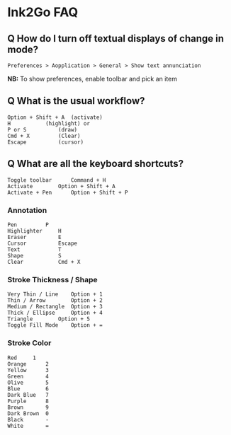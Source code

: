 # Ink2Go FAQ

## Q How do I turn off textual displays of change in mode?

`Preferences > Aopplication > General > Show text annunciation`

**NB:** To show preferences, enable toolbar and pick an item

## Q What is the usual workflow?

```
Option + Shift + A	(activate)
H 			(highlight) or 
P or S			(draw)
Cmd + X			(Clear)
Escape			(cursor)
```

## Q What are all the keyboard shortcuts?

```
Toggle toolbar 		Command + H
Activate		Option + Shift + A
Activate + Pen		Option + Shift + P
```

### Annotation
```
Pen			P
Highlighter		H
Eraser			E
Cursor			Escape
Text			T
Shape			S
Clear			Cmd + X
```

### Stroke Thickness / Shape
```
Very Thin / Line	Option + 1
Thin / Arrow		Option + 2
Medium / Rectangle	Option + 3
Thick / Ellipse		Option + 4
Triangle		Option + 5
Toggle Fill Mode	Option + =
```

### Stroke Color
```
Red		1
Orange		2
Yellow		3
Green		4
Olive		5
Blue		6
Dark Blue	7
Purple		8
Brown		9
Dark Brown	0
Black		-
White		=
```
